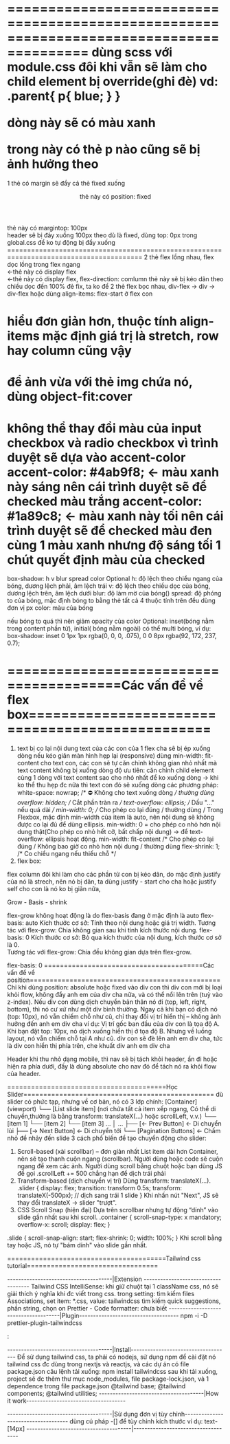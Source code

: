 
========================================================================================
dùng scss với module.css đôi khi vẫn sẽ làm cho child element bị override(ghi đè)
vd:
.parent{
    p{
        blue;
    }
}
<parent>
    <p>dòng này sẽ có màu xanh</p>
    <childComponent> trong này có thẻ p nào cũng sẽ bị ảnh hưởng theo </childComponent>
</parent>
========================================================================================
1 thẻ có margin sẽ đẩy cả thẻ fixed xuống
<header>thẻ này có position: fixed</header>
<main>thẻ này có margintop: 100px<main>
header sẽ bị đảy xuống 100px theo dù là fixed, dùng top: 0px trong global.css để ko tự động bị đẩy xuống
========================================================================================
2 thẻ flex lồng nhau, flex dọc lồng trong flex ngang
<div> <-thẻ này có display flex
    <div> <-thẻ này có display flex, flex-direction: comlumn
    thẻ này sẽ bị kéo dãn theo chiều dọc đến 100%
    đẻ fix, ta ko để 2 thẻ flex bọc nhau, div-flex -> div -> div-flex
    hoặc dùng align-items: flex-start ở flex con
    </div>
</div>

hiểu đơn giản hơn, thuộc tính align-items mặc định giá trị là stretch, row hay column cũng 
vậy
========================================================================================
để ảnh vừa với thẻ img chứa nó, dùng object-fit:cover
========================================================================================
không thể thay đổi màu của input checkbox và radio checkbox vì trình duyệt sẽ dựa vào accent-color
accent-color: #4ab9f8; <- màu xanh này sáng nên cái trình duyệt sẽ để checked màu trắng
accent-color: #1a89c8; <- màu xanh này tối nên cái trình duyệt sẽ để checked màu đen
cùng 1 màu xanh nhưng độ sáng tối 1 chút quyết định màu của checked
========================================================================================
box-shadow: h v blur spread color Optional
h: độ lệch theo chiều ngang của bóng, dương lệch phải, âm lệch trái
v: độ lệch theo chiều dọc của bóng, dương lệch trên, âm lệch dưới
blur: độ làm mờ của bóng()
spread: độ phóng to của bóng, mặc định bóng to bằng thẻ 
tất cả 4 thuộc tính trên đều dùng đơn vị px
color: màu của bóng

nếu bóng to quá thì nên giảm opacity của color
Optional: inset(bóng nằm trong content phần tử), initial( bóng nằm ngoài)
có thể multi bóng, ví dụ:
box-shadow: inset 0 1px 1px rgba(0, 0, 0, .075), 0 0 8px rgba(92, 172, 237, 0.7);
# ========================================Các vấn đề về flex box================================================
1. text bị co lại
nội dung text của các con của 1 flex cha sẽ bị ép xuống dòng nếu kéo giãn màn hình hẹp lại (responsive)
dùng min-width: fit-content cho text con, các con sẽ tự căn chỉnh không gian nhỏ nhất mà text content không bị xuống dòng
độ ưu tiên: căn chỉnh child element cùng 1 dòng với text content sao cho nhỏ nhất để ko xuống dòng -> khi ko thể thu hẹp đc nữa thì text con đó sẽ xuống dòng
các phương pháp:   
    white-space: nowrap;       /* ⛔ Không cho text xuống dòng */ thường dùng
    overflow: hidden;          /* Cắt phần tràn ra */
    text-overflow: ellipsis;   /* Dấu "..." nếu quá dài */
    min-width: 0;              /* Cho phép co lại đúng / thường dùng / Trong Flexbox, mặc định min-width của item là auto, nên nội dung sẽ không được co lại đủ để dùng ellipsis. min-width: 0 = cho phép co nhỏ hơn nội dung thật(Cho phép co nhỏ hết cỡ, bất chấp nội dung) → để text-overflow: ellipsis hoạt động.
    min-width: fit-content     /* Cho phép co lại đúng / 	Không bao giờ co nhỏ hơn nội dung / thường dùng
    flex-shrink: 1;            /* Co chiều ngang nếu thiếu chỗ */
2. flex box:

flex column đôi khi làm cho các phần tử con bị kéo dãn, do mặc định  justify của nó là strech, nên nó bị dãn, ta dùng justify - start cho cha hoặc justify self cho con là nó ko bị giãn nữa,

Grow - Basis - shrink

flex-grow không hoạt động là do flex-basis đang ở mặc định là auto
flex-basis: auto
Kích thước cơ sở: Tính theo nội dung hoặc giá trị width.
Tương tác với flex-grow: Chia không gian sau khi tính kích thước nội dung.
flex-basis: 0
Kích thước cơ sở: Bỏ qua kích thước của nội dung, kích thước cơ sở là 0.	
Tương tác với flex-grow:	Chia đều không gian dựa trên flex-grow.	



flex-basis: 0
========================================Các vấn đề về position================================================
Chỉ khi dùng position: absolute hoặc fixed vào div con thì div con mới bị loại khỏi flow, không đẩy anh em của div cha nữa, và có thể nổi lên trên (tuỳ vào z-index). Nếu div con dùng dịch chuyển bản thân nó đi (top, left, right, bottom), thì nó cư xử như một div bình thường.
Ngay cả khi bạn có dịch nó (top: 10px), nó vẫn chiếm chỗ như cũ, chỉ thay đổi vị trí hiển thị – không ảnh hưởng đến anh em div cha
ví dụ: Vị trí gốc ban đầu của div con là tọa độ A. Khi bạn đặt top: 10px, nó dịch xuống hiển thị ở tọa độ B. Nhưng về luồng layout, nó vẫn chiếm chỗ tại A như cũ.  div con sẽ đè lên anh em div cha, tức là div con hiển thị phía trên, che khuất div anh em div cha

Header khi thu nhỏ dạng mobile, thì nav sẽ bị tách khỏi header, ẩn đi hoặc hiện ra phía dưới, đấy là dùng absolute cho nav đó để tách nó ra khỏi flow của header.

========================================Học Slider================================================
dù slider có phức tạp, nhưng về cơ bản, nó có 3 lớp chính:
[Container] (viewport) <!-- Có overflow: hidden để ẩn những ảnh bên ngoài khung nhìn. -->
    └── [List slide item] (nơi chứa tất cả item xếp ngang, Có thể di chuyển,thường là bằng transform: translateX(...) hoặc scrollLeft, v.v.)
            └── [item 1]
            └── [item 2]
            └── [item 3]
            ...
             │     ...
├── [← Prev Button]         ← Di chuyển lùi
├── [→ Next Button]         ← Di chuyển tới
└── [Pagination Buttons]    ← Chấm nhỏ để nhảy đến slide
3 cách phổ biến để tạo chuyển động cho slider:

1. Scroll-based (xài scrollbar) – đơn giản nhất
List item dài hơn Container, nên sẽ tạo thanh cuộn ngang (scrollbar).
Người dùng hoặc code sẽ cuộn ngang để xem các ảnh. Người dùng scroll bằng chuột hoặc bạn dùng JS để gọi .scrollLeft += 500 chẳng hạn để dịch trái phải
2. Transform-based (dịch chuyển vị trí) Dùng  transform: translateX(...).
.slider {
  display: flex;
  transition: transform 0.5s;
  transform: translateX(-500px); // dịch sang trái 1 slide
}
Khi nhấn nút "Next", JS sẽ thay đổi translateX → slider "trượt".
3. CSS Scroll Snap (hiện đại)
Dựa trên scrollbar nhưng tự động “dính” vào slide gần nhất sau khi scroll.
.container {
  scroll-snap-type: x mandatory;
  overflow-x: scroll;
  display: flex;
}

.slide {
  scroll-snap-align: start;
  flex-shrink: 0;
  width: 100%;
}
Khi scroll bằng tay hoặc JS, nó tự "bám dính" vào slide gần nhất.

========================================Tailwind css tutorial=================================

--------------------------------------|Extension ------------------------------------
Tailwind CSS IntelliSense: khi giữ chuột tại 1 className css, nó sẽ giải thích ý nghĩa khi đc viết trong css. 
    trong setting:
        tìm kiếm files Associations, set item: *.css, value: tailwindcss
        tìm kiếm quick suggestions, phần string, chọn on
Prettier - Code formatter: chưa biết
--------------------------------------|Plugin------------------------------------
npm -i -D prettier-plugin-tailwindcss

: 


--------------------------------------|Install------------------------------------
Để sử dụng tailwind css, ta phải có nodejs, sử dụng npm để cài đặt nó
tailwind css đc dùng trong nextjs và reactjs, và các dự án có file package.json
câu lệnh tải xuống: npm install tailwindcss
sau khi tải xuống, project sẽ đc thêm thư mục node_modules, file package-lock.json, và 1 dependence trong file package.json
@tailwind base;
@tailwind components;
@tailwind utilities;
--------------------------------------|How it work------------------------------------

--------------------------------------|Sử dụng đơn vị tùy chỉnh------------------------------------
dùng cú pháp -[] để tùy chỉnh kích thước
ví dụ: text-[14px]
--------------------------------------|------------------------------------